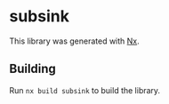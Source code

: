 # subsink

This library was generated with [Nx](https://nx.dev).

## Building

Run `nx build subsink` to build the library.
